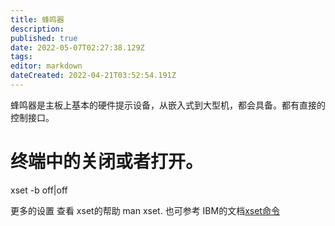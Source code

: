```yaml
---
title: 蜂鸣器
description: 
published: true
date: 2022-05-07T02:27:38.129Z
tags: 
editor: markdown
dateCreated: 2022-04-21T03:52:54.191Z
---
```


蜂鸣器是主板上基本的硬件提示设备，从嵌入式到大型机，都会具备。都有直接的控制接口。

# 终端中的关闭或者打开。
xset -b off|off

更多的设置 查看 xset的帮助 man xset. 也可参考 IBM的文档[xset命令](https://www.ibm.com/support/knowledgecenter/zh/ssw_aix_72/com.ibm.aix.cmds6/xset.htm)